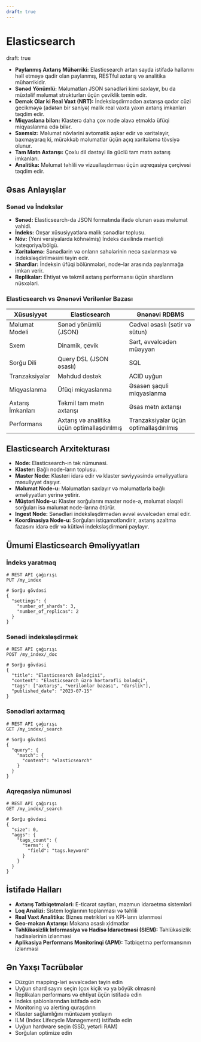 ```yaml
---
draft: true
---
```

# Elasticsearch
draft: true

- **Paylanmış Axtarış Mühərriki:** Elasticsearch artan sayda istifadə hallarını həll etməyə qadir olan paylanmış, RESTful axtarış və analitika mühərrikidir.
- **Sənəd Yönümlü:** Məlumatları JSON sənədləri kimi saxlayır, bu da müxtəlif məlumat strukturları üçün çeviklik təmin edir.
- **Demək Olar ki Real Vaxt (NRT):** İndeksləşdirmədən axtarışa qədər cüzi gecikməyə (adətən bir saniyə) malik real vaxta yaxın axtarış imkanları təqdim edir.
- **Miqyaslana bilən:** Klasterə daha çox node əlavə etməklə üfüqi miqyaslanma edə bilər.
- **Sxemsiz:** Məlumat növlərini avtomatik aşkar edir və xəritələyir, baxmayaraq ki, mürəkkəb məlumatlar üçün açıq xəritələmə tövsiyə olunur.
- **Tam Mətn Axtarışı:** Çoxlu dil dəstəyi ilə güclü tam mətn axtarış imkanları.
- **Analitika:** Məlumat təhlili və vizuallaşdırması üçün aqreqasiya çərçivəsi təqdim edir.

## Əsas Anlayışlar

### Sənəd və İndekslər

- **Sənəd:** Elasticsearch-da JSON formatında ifadə olunan əsas məlumat vahidi.
- **İndeks:** Oxşar xüsusiyyətlərə malik sənədlər toplusu.
- **Növ:** (Yeni versiyalarda köhnəlmiş) İndeks daxilində məntiqli kateqoriya/bölgü.
- **Xəritələmə:** Sənədlərin və onların sahələrinin necə saxlanması və indeksləşdirilməsini təyin edir.
- **Shardlar:** İndeksin üfüqi bölünmələri, node-lar arasında paylanmağa imkan verir.
- **Replikalar:** Ehtiyat və təkmil axtarış performansı üçün shardların nüsxələri.

### Elasticsearch vs Ənənəvi Verilənlər Bazası

| Xüsusiyyət | Elasticsearch | Ənənəvi RDBMS |
|------------|---------------|---------------|
| Məlumat Modeli | Sənəd yönümlü (JSON) | Cədvəl əsaslı (sətir və sütun) |
| Sxem | Dinamik, çevik | Sərt, əvvəlcədən müəyyən |
| Sorğu Dili | Query DSL (JSON əsaslı) | SQL |
| Tranzaksiyalar | Məhdud dəstək | ACID uyğun |
| Miqyaslanma | Üfüqi miqyaslanma | Əsasən şaquli miqyaslanma |
| Axtarış İmkanları | Təkmil tam mətn axtarışı | Əsas mətn axtarışı |
| Performans | Axtarış və analitika üçün optimallaşdırılmış | Tranzaksiyalar üçün optimallaşdırılmış |

## Elasticsearch Arxitekturası

- **Node:** Elasticsearch-ın tək nümunəsi.
- **Klaster:** Bağlı node-ların toplusu.
- **Master Node:** Klasteri idarə edir və klaster səviyyəsində əməliyyatlara məsuliyyət daşıyır.
- **Məlumat Node-u:** Məlumatları saxlayır və məlumatlarla bağlı əməliyyatları yerinə yetirir.
- **Müştəri Node-u:** Klaster sorğularını master node-a, məlumat əlaqəli sorğuları isə məlumat node-larına ötürür.
- **Ingest Node:** Sənədləri indeksləşdirmədən əvvəl əvvəlcədən emal edir.
- **Koordinasiya Node-u:** Sorğuları istiqamətləndirir, axtarış azaltma fazasını idarə edir və kütləvi indeksləşdirməni paylayır.

## Ümumi Elasticsearch Əməliyyatları

### İndeks yaratmaq
```
# REST API çağırışı
PUT /my_index

# Sorğu gövdəsi
{
  "settings": {
    "number_of_shards": 3,
    "number_of_replicas": 2
  }
}
```

### Sənədi indeksləşdirmək
```
# REST API çağırışı
POST /my_index/_doc

# Sorğu gövdəsi
{
  "title": "Elasticsearch Bələdçisi",
  "content": "Elasticsearch üzrə hərtərəfli bələdçi",
  "tags": ["axtarış", "verilənlər bazası", "dərslik"],
  "published_date": "2023-07-15"
}
```

### Sənədləri axtarmaq
```
# REST API çağırışı
GET /my_index/_search

# Sorğu gövdəsi
{
  "query": {
    "match": {
      "content": "elasticsearch"
    }
  }
}
```

### Aqreqasiya nümunəsi
```
# REST API çağırışı
GET /my_index/_search

# Sorğu gövdəsi
{
  "size": 0,
  "aggs": {
    "tags_count": {
      "terms": {
        "field": "tags.keyword"
      }
    }
  }
}
```

## İstifadə Halları

- **Axtarış Tətbiqetmələri:** E-ticarət saytları, məzmun idarəetmə sistemləri
- **Loq Analizi:** Sistem loglarının toplanması və təhlili
- **Real Vaxt Analitika:** Biznes metrikləri və KPI-ların izlənməsi
- **Geo-məkan Axtarışı:** Məkana əsaslı xidmətlər
- **Təhlükəsizlik İnformasiya və Hadisə İdarəetməsi (SIEM):** Təhlükəsizlik hadisələrinin izlənməsi
- **Aplikasiya Performans Monitorinqi (APM):** Tətbiqetmə performansının izlənməsi

## Ən Yaxşı Təcrübələr

- Düzgün mapping-ləri əvvəlcədən təyin edin
- Uyğun shard sayını seçin (çox kiçik və ya böyük olmasın)
- Replikaları performans və ehtiyat üçün istifadə edin
- İndeks şablonlarından istifadə edin
- Monitoring və alerting quraşdırın
- Klaster sağlamlığını müntəzəm yoxlayın
- ILM (Index Lifecycle Management) istifadə edin
- Uyğun hardware seçin (SSD, yetərli RAM)
- Sorğuları optimize edin

